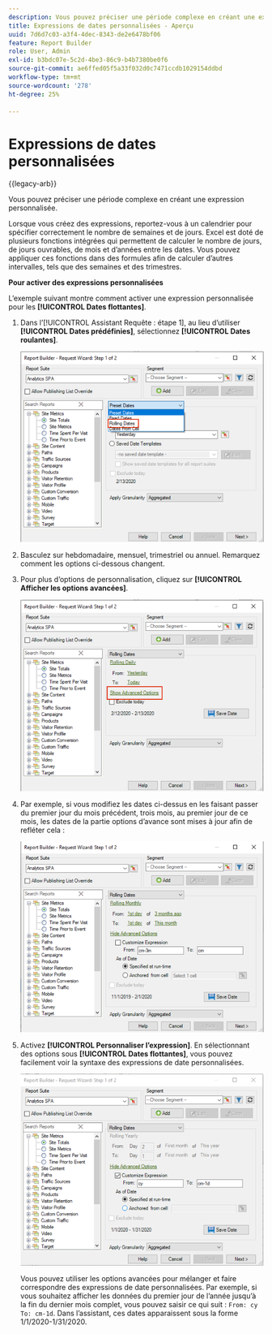 ```yaml
---
description: Vous pouvez préciser une période complexe en créant une expression personnalisée.
title: Expressions de dates personnalisées - Aperçu
uuid: 7d6d7c03-a3f4-4dec-8343-de2e6478bf06
feature: Report Builder
role: User, Admin
exl-id: b3bdc07e-5c2d-4be3-86c9-b4b7380be0f6
source-git-commit: ae6ffed05f5a33f032d0c7471ccdb1029154ddbd
workflow-type: tm+mt
source-wordcount: '278'
ht-degree: 25%

---
```


# Expressions de dates personnalisées

{{legacy-arb}}

Vous pouvez préciser une période complexe en créant une expression personnalisée.

Lorsque vous créez des expressions, reportez-vous à un calendrier pour spécifier correctement le nombre de semaines et de jours. Excel est doté de plusieurs fonctions intégrées qui permettent de calculer le nombre de jours, de jours ouvrables, de mois et d’années entre les dates. Vous pouvez appliquer ces fonctions dans des formules afin de calculer d’autres intervalles, tels que des semaines et des trimestres.

**Pour activer des expressions personnalisées**

L’exemple suivant montre comment activer une expression personnalisée pour les **[!UICONTROL Dates flottantes]**.

1. Dans l’[!UICONTROL Assistant Requête : étape 1], au lieu d’utiliser **[!UICONTROL Dates prédéfinies]**, sélectionnez **[!UICONTROL Dates roulantes]**.

   ![Capture d’écran affichant les dates flottantes sélectionnées.](assets/rolldates1.png)

1. Basculez sur hebdomadaire, mensuel, trimestriel ou annuel. Remarquez comment les options ci-dessous changent.
1. Pour plus d’options de personnalisation, cliquez sur **[!UICONTROL Afficher les options avancées]**.

   ![Capture d’écran mettant en surbrillance les options avancées.](assets/rolldates2.png)

1. Par exemple, si vous modifiez les dates ci-dessus en les faisant passer du premier jour du mois précédent, trois mois, au premier jour de ce mois, les dates de la partie options d’avance sont mises à jour afin de refléter cela :

   ![Capture d’écran affichant les dates flottantes du premier jour du mois précédent au premier jour de ce mois.](assets/rolldatesfor3.png)

1. Activez **[!UICONTROL Personnaliser l’expression]**. En sélectionnant des options sous **[!UICONTROL Dates flottantes]**, vous pouvez facilement voir la syntaxe des expressions de date personnalisées.

   ![Capture d’écran affichant l’option Personnaliser l’expression sélectionnée.](assets/rolldatesfor5.png)

   Vous pouvez utiliser les options avancées pour mélanger et faire correspondre des expressions de date personnalisées. Par exemple, si vous souhaitez afficher les données du premier jour de l’année jusqu’à la fin du dernier mois complet, vous pouvez saisir ce qui suit : `From: cy` `To: cm-1d`. Dans l’assistant, ces dates apparaissent sous la forme 1/1/2020-1/31/2020.
